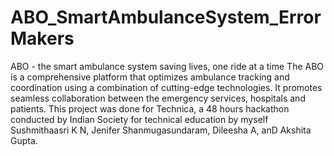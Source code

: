 # ABO_SmartAmbulanceSystem_ErrorMakers
ABO - the smart ambulance system saving lives,  one ride at a time  The ABO is a comprehensive platform that optimizes ambulance  tracking and coordination using a combination of cutting-edge  technologies. It promotes seamless collaboration between the emergency services, hospitals and patients. This project was done for Technica, a 48 hours hackathon conducted by Indian Society for technical education by myself Sushmithaasri K N, Jenifer Shanmugasundaram, Dileesha A, anD Akshita Gupta.
